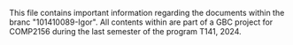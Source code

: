 This file contains important information regarding the documents within the branc "101410089-Igor".
All contents within are part of a GBC project for COMP2156 during the last semester of the program T141, 2024.
